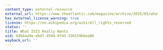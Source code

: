 ```yaml
---
content_type: external-resource
external_url: https://www.theatlantic.com/magazine/archive/2015/03/what-isis-really-wants/384980/
has_external_license_warning: true
license: https://en.wikipedia.org/wiki/All_rights_reserved
status: ''
title: What ISIS Really Wants
uid: 6d64aa9e-ebdf-4594-9f43-326159b6ea06
wayback_url: ''
---
```

